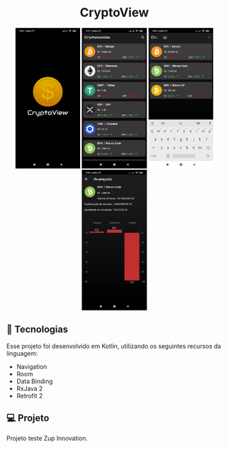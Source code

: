 <h1 align="center">
   CryptoView
</h1>

<p align="center">
  <img alt="splash" src=".github/splash.jpg" width="30%">
  <img alt="list" src=".github/list.jpg" width="30%">
  <img alt="filter" src=".github/filter.jpg" width="30%"> 
  <img alt="detail" src=".github/details.jpg" width="30%">
</p>

## 🚀 Tecnologias

Esse projeto foi desenvolvido em Kotlin, utilizando os seguintes recursos da linguagem:

- Navigation
- Room
- Data Binding
- RxJava 2
- Retrofit 2

## 💻 Projeto

Projeto teste Zup Innovation.
